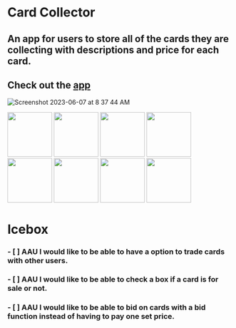# Card Collector

## An app for users to store all of the cards they are collecting with descriptions and price for each card. 

## Check out the [app](https://brendan-card.fly.dev/cards/)

![Screenshot 2023-06-07 at 8 37 44 AM](https://github.com/Bballard96/Bballard96/assets/110790998/31690df0-02e7-4419-aa04-c01bdec9933c)


<img src="https://img.shields.io/badge/VSCode-0078D4?style=for-the-badge&logo=visual%20studio%20code&logoColor=white" width="100"/>  
<img src="https://img.shields.io/badge/JavaScript-323330?style=for-the-badge&logo=javascript&logoColor=F7DF1E" width="100"/>
<img src="https://img.shields.io/badge/HTML5-E34F26?style=for-the-badge&logo=html5&logoColor=white" width="100"/>  
<img src="https://img.shields.io/badge/css3-%231572B6.svg?style=for-the-badge&logo=css3&logoColor=white" width="100"/>  
 <img src="https://img.shields.io/badge/express.js-%23404d59.svg?style=for-the-badge&logo=express&logoColor=%2361DAFB" width="100"/> 
<img src="https://img.shields.io/badge/GIT-E44C30?style=for-the-badge&logo=git&logoColor=white" width="100"/>  
<img src="https://img.shields.io/badge/JWT-000000?style=for-the-badge&logo=JSON%20web%20tokens&logoColor=white" width="100"/> 
<img src="https://img.shields.io/badge/json-5E5C5C?style=for-the-badge&logo=json&logoColor=white" width="100"/> 


# Icebox 
### - [ ] AAU I would like to be able to have a option to trade cards with other users. 
### - [ ] AAU I would like to be able to check a box if a card is for sale or not. 
### - [ ] AAU I would like to be able to bid on cards with a bid function instead of having to pay one set price.